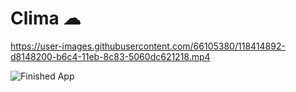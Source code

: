 



# Clima ☁

https://user-images.githubusercontent.com/66105380/118414892-d8148200-b6c4-11eb-8c83-5060dc621218.mp4

![Finished App](https://github.com/londonappbrewery/Images/blob/master/clima-demo.gif)

